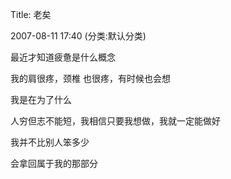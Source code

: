 Title: 老矣


2007-08-11 17:40 (分类:默认分类)


最近才知道疲惫是什么概念

我的肩很疼，颈椎 也很疼，有时候也会想

我是在为了什么

 

人穷但志不能短，我相信只要我想做，我就一定能做好

我并不比别人笨多少

 

会拿回属于我的那部分